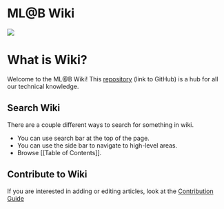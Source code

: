 # ML@B Wiki

![](https://ml.berkeley.edu/static/media/mlab-logo-horizontal-small.3d4a6012.png)

# What is Wiki?

Welcome to the ML@B Wiki! This [repository](https://github.com/mlberkeley/wiki) (link to GitHub) is a hub for all our technical knowledge. 


## Search Wiki

There are a couple different ways to search for something in wiki.

* You can use search bar at the top of the page.
* You can use the side bar to navigate to high-level areas.
* Browse [[Table of Contents]].

## Contribute to Wiki

If you are interested in adding or editing articles, look at the [Contribution Guide](./A-Guide-To-Contributing-To-Wiki/)
